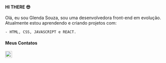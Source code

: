 #### HI THERE :sunglasses:

Olá, eu sou Glenda Souza, sou uma desenvolvedora front-end em evolução. Atualmente estou aprendendo e criando projetos com:
 
    - HTML, CSS, JAVASCRIPT e REACT.

#### Meus Contatos 

<p>
<a href="https://www.linkedin.com/in/glenda-souza-961799231/">
<img align="left" alt="icone do linkedin" width="22px" src="https://cdn-icons-png.flaticon.com/512/49/49408.png">
